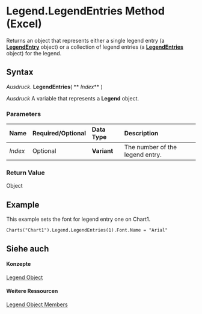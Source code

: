 
# Legend.LegendEntries Method (Excel)

Returns an object that represents either a single legend entry (a  **[LegendEntry](ebe8c35c-87b4-11e6-0675-b8bcc8c668a5.md)** object) or a collection of legend entries (a **[LegendEntries](51d98149-b90b-432b-7771-0815a0e89655.md)** object) for the legend.


## Syntax

 _Ausdruck_. **LegendEntries**( ** _Index_** )

 _Ausdruck_ A variable that represents a **Legend** object.


### Parameters



|**Name**|**Required/Optional**|**Data Type**|**Description**|
|:-----|:-----|:-----|:-----|
| _Index_|Optional|**Variant**|The number of the legend entry.|

### Return Value

Object


## Example

This example sets the font for legend entry one on Chart1.


```
Charts("Chart1").Legend.LegendEntries(1).Font.Name = "Arial"
```


## Siehe auch


#### Konzepte


[Legend Object](9be53984-bc9c-f964-9ab3-be52d3699bd9.md)
#### Weitere Ressourcen


[Legend Object Members](http://msdn.microsoft.com/library/3b5e8714-67b8-9b58-f4c6-61f2b763ee00%28Office.15%29.aspx)